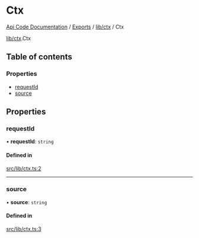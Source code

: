 # Ctx
 
[Api Code Documentation](../README.md) / [Exports](../modules.md) / [lib/ctx](../modules/lib_ctx.md) / Ctx

[lib/ctx](../modules/lib_ctx.md).Ctx

## Table of contents

### Properties

- [requestId](lib_ctx.Ctx.md#requestid)
- [source](lib_ctx.Ctx.md#source)

## Properties

### requestId

• **requestId**: `string`

#### Defined in

[src/lib/ctx.ts:2](https://github.com/openkfw/TruBudget/blob/aca360d/api/src/lib/ctx.ts#L2)

___

### source

• **source**: `string`

#### Defined in

[src/lib/ctx.ts:3](https://github.com/openkfw/TruBudget/blob/aca360d/api/src/lib/ctx.ts#L3)
